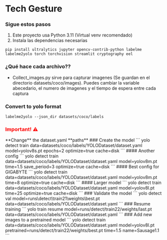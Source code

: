# Tech Gesture

### Sigue estos pasos
1. Este proyecto usa Python 3.11 (Virtual venv recomendado)
2. Instala las dependencias necesarias
```
pip install ultralytics jupyter opencv-contrib-python labelme labelme2yolo torch torchvision streamlit cryptography eel
```
### ¿Qué hace cada archivo??
* Collect_images.py sirve para capturar imagenes
   (Se guardan en el directorio datasets/coco/images). Puedes cambiar la variable abecedario, el numero de imagenes y el tiempo de espera entre cada captura

### Convert to yolo format
```
labelme2yolo --json_dir datasets/coco/labels
```

<h3 style="color: red">Important! ⚠️</h3>
**Change** the dataset.yaml **paths**
### Create the model
```
yolo detect train data=datasets/coco/labels/YOLODataset/dataset.yaml model=yolov8s.pt epochs=2 optimize=true cache=disk
```
#### Another config
```
yolo detect train data=datasets/coco/labels/YOLODataset/dataset.yaml model=yolov8m.pt time=1.5 save_period=3 optimize=true cache=disk
```
#### Best config for GIGABYTE
```
yolo detect train data=datasets/coco/labels/YOLODataset/dataset.yaml model=yolov8m.pt time=8 optimize=true cache=disk
```
#### Larger model
```
yolo detect train data=datasets/coco/labels/YOLODataset/dataset.yaml model=yolov8l.pt time=25 optimize=true cache=disk
```
### Validate the model
```
yolo detect val model=runs\detect\train21\weights\best.pt data=datasets/coco/labels/YOLODataset/dataset.yaml
```
### Resume training
```
yolo train resume model=runs/detect/train22/weights/last.pt data=datasets/coco/labels/YOLODataset/dataset.yaml
```
### Add new images to a pretrained model
```
yolo detect train data=datasets/coco/labels/YOLODataset/dataset.yaml model=yolov8l.pt pretrained=runs/detect/train22/weights/best.pt time=1.5 name=Sausage1.1
```